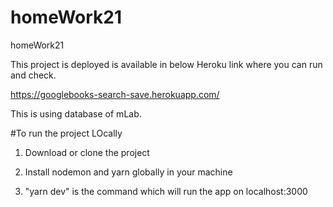 # homeWork21
homeWork21

This project is deployed is available in below Heroku link where you can run and check.

https://googlebooks-search-save.herokuapp.com/

This is using database of mLab.

#To run the project LOcally
1. Download or clone the project

2. Install nodemon and yarn globally in your machine

3. "yarn dev" is the command which will run the app on localhost:3000
